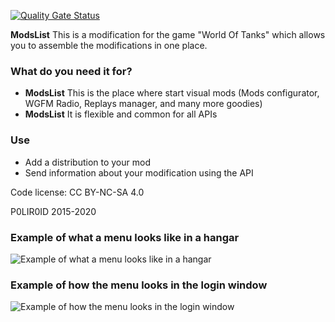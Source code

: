﻿
[![Quality Gate Status](https://sonarcloud.io/api/project_badges/measure?project=P0LIR0ID_wot-modslist&metric=alert_status)](https://sonarcloud.io/dashboard?id=P0LIR0ID_wot-modslist)

**ModsList** This is a modification for the game "World Of Tanks" which allows you to assemble the modifications in one place.

### What do you need it for?
* **ModsList** This is the place where start visual mods (Mods configurator, WGFM Radio, Replays manager, and many more goodies)
* **ModsList** It is flexible and common for all APIs

### Use
* Add a distribution to your mod
* Send information about your modification using the API

Code license: CC BY-NC-SA 4.0

P0LIR0ID 2015-2020

### Example of what a menu looks like in a hangar
![Example of what a menu looks like in a hangar](https://static.poliroid.ru/modsListApi_lobby.jpg)


### Example of how the menu looks in the login window
![Example of how the menu looks in the login window](https://static.poliroid.ru/modsListApi_login.jpg)

